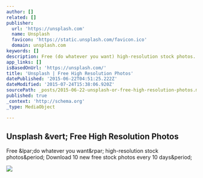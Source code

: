 ```yaml
---
author: []
related: []
publisher:
  url: 'https://unsplash.com'
  name: Unsplash
  favicon: 'https://static.unsplash.com/favicon.ico'
  domain: unsplash.com
keywords: []
description: Free (do whatever you want) high-resolution stock photos. Download 10 new free stock photos every 10 days.
app_links: []
isBasedOnUrl: 'https://unsplash.com/'
title: 'Unsplash | Free High Resolution Photos'
datePublished: '2015-06-22T04:51:25.222Z'
dateModified: '2015-07-24T15:38:06.920Z'
sourcePath: _posts/2015-06-22-unsplash-or-free-high-resolution-photos.md
published: true
_context: 'http://schema.org'
_type: MediaObject

---
```

<article style=""><h1>Unsplash &amp;vert; Free High Resolution Photos</h1><p>Free &amp;lpar;do whatever you want&amp;rpar; high-resolution stock photos&amp;period; Download 10 new free stock photos every 10 days&amp;period;</p><img src="http://ununsplash.imgix.net/photo-1429616588302-fec569e203ce?q=75&amp;fm=jpg&amp;w=1080&amp;fit=max&amp;s=61f71c9a9c144e70ab034c3e08d91560" /></article>